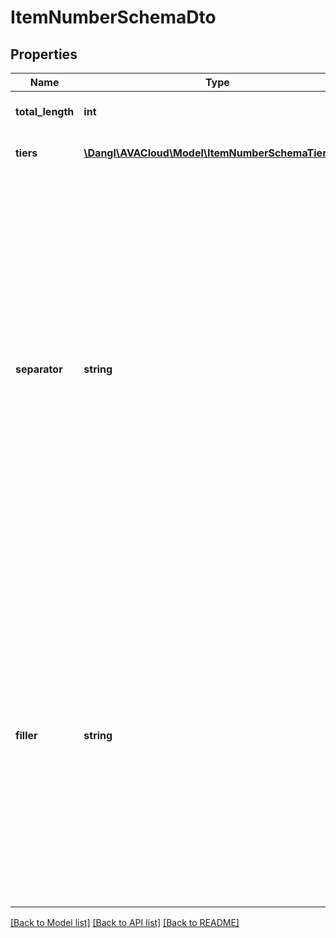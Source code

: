 # ItemNumberSchemaDto

## Properties
Name | Type | Description | Notes
------------ | ------------- | ------------- | -------------
**total_length** | **int** | The count of tiers in the ItemNumberSchema | 
**tiers** | [**\Dangl\AVACloud\Model\ItemNumberSchemaTierDto[]**](ItemNumberSchemaTierDto.md) | The collection of tiers for this ItemNumberSchema. | [optional] 
**separator** | **string** | The separator to use for separiting the different levels in an ItemNumber. Defaults to DEFAULT_SEPARATOR, which is a point &#39;.&#39;. Setting this to a space or other whitespaces is discouraged, as this might not work correct in all situations and item numbers could be displayed not as intended. This can not be set to an empty or null string, trying that will default to the DEFAULT_SEPARATOR. If a value is set that has a different length than one &#39;1&#39;, the DEFAULT_SEPARATOR will be used instead. You should also not use values for the separator that are also valid for the item numbers themselves, as that might also lead to incorrect results | [optional] 
**filler** | **string** | This string is used to fill (left-pad) item numbers. For example, if a tier has a length of &#39;4&#39; but the given item number is &#39;12&#39;, with a Filler of &#39;0&#39;, then the final item number will be represented as &#39;0&#39;. This must be a single character string, if a value is given where the Length property does not evaluate to &#39;1&#39;, the DEFAULT_FILLER &#39;0&#39; is used. A space is fine to use. You should ensure that you use a value different than Separator, as that might produce unexpected results. No attempt is done by the code to recover from such ambiguous configurations | [optional] 

[[Back to Model list]](../README.md#documentation-for-models) [[Back to API list]](../README.md#documentation-for-api-endpoints) [[Back to README]](../README.md)


